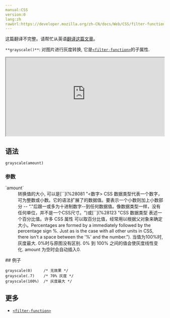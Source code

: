 ```yaml
---
manual:CSS
version:0
lang:zh
rawUrl:https://developer.mozilla.org/zh-CN/docs/Web/CSS/filter-function/grayscale
---
```




这篇翻译不完整。请帮忙从英语[翻译这篇文章](%30314 "")。






`**grayscale()**`: 对图片进行灰度转换, 它是[`<filter-function>`](%27926 "The <filter-function> CSS data type represents a graphical effect that can change the appearance of an input image. It is used in the filter and backdrop-filter properties.")的子属性.

<iframe src='https://interactive-examples.mdn.mozilla.net/pages/css/function-grayscale.html' width='100%' height='250'></iframe>

## 语法<a name="语法"></a>

```
grayscale(amount)
```

### 参数<a name="参数"></a>
<dl><dt id=''>`amount`</dt><dd>转换值的大小, 可以是[`<number>`](%28081 "<数字> CSS 数据类型代表一个数字，可为整数或小数。它的语法扩展了<integer>的数据值。要表示一个小数则加上小数部分 -- “."后跟一或多为十进制数字--到任何<integer>数据值。像<integer>数据类型一样，<number>没有任何单位，并不是一个CSS尺寸。")或[`<percentage>`](%28123 "CSS 数据类型 <percentage> 表述一个百分比值。许多 CSS 属性 可以取百分比值，经常用以根据父对象来确定大小。Percentages are formed by a <number> immediately followed by the percentage sign %. Just as is the case with all other units in CSS, there isn't a space between the '%' and the number."). 当值为100%时, 灰度最大. 0%时与原图没有区别. 0% 到 100% 之间的值会使灰度线性变化. amount 为空时会自动插入0.</dd></dl>
## 例子<a name="例子"></a>

```
grayscale(0)     /* 无效果 */
grayscale(.7)    /* 70% 灰度 */
grayscale(100%)  /* 灰度最大 */
```

## 更多<a name="更多"></a>

* [`<filter-function>`](%27926 "The <filter-function> CSS data type represents a graphical effect that can change the appearance of an input image. It is used in the filter and backdrop-filter properties.")



